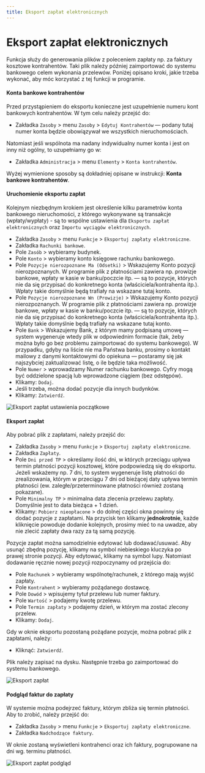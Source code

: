 ```yaml
---
title: Eksport zapłat elektronicznych
---
```


# Eksport zapłat elektronicznych

Funkcja służy do generowania plików z poleceniem zapłaty np. za faktury kosztowe kontrahentów. Taki plik należy później zaimportować do systemu bankowego celem wykonania przelewów. Poniżej opisano kroki, jakie trzeba wykonać, aby móc korzystać z tej funkcji w programie.

#### Konta bankowe kontrahentów

Przed przystąpieniem do eksportu konieczne jest uzupełnienie numeru kont bankowych kontrahentów. W tym celu należy przejść do:

- Zakładka `Zasoby` > menu `Zasoby` > `Edytuj Kontrahentów` — podany tutaj numer konta będzie obowiązywał we wszystkich nieruchomościach.

Natomiast jeśli wspólnota ma nadany indywidualny numer konta i jest on inny niż ogólny, to uzupełniamy go w:

- Zakładka `Administracja` > menu `Elementy` > `Konta kontrahentów`.

Wyżej wymienione sposoby są dokładniej opisane w instrukcji: **Konta bankowe kontrahentów**.

#### Uruchomienie eksportu zapłat

Kolejnym niezbędnym krokiem jest określenie kilku parametrów konta bankowego nieruchomości, z którego wykonywane są transakcje (wpłaty/wypłaty) - są to wspólne ustawienia dla `Eksportu zapłat elektronicznych` oraz `Importu wyciągów elektronicznych`.

- Zakładka `Zasoby` > menu `Funkcje` > `Eksportuj zapłaty elektroniczne`.
- Zakładka `Rachunki bankowe`.
- Pole `Zasób` > wybieramy budynek.
- Pole `Konto` > wybieramy konto księgowe rachunku bankowego.
- Pole `Pozycje nierozpoznane Ma (Odsetki)` > Wskazujemy Konto pozycji nierozpoznanych. W programie plik z płatnościami zawiera np. prowizje bankowe, wpłaty w kasie w banku/poczcie itp. — są to pozycje, których nie da się przypisać do konkretnego konta (właściciela/kontrahenta itp.). Wpłaty takie domyślnie będą trafiały na wskazane tutaj konto.
- Pole `Pozycje nierozpoznane Wn (Prowizje)` > Wskazujemy Konto pozycji nierozpoznanych. W programie plik z płatnościami zawiera np. prowizje bankowe, wpłaty w kasie w banku/poczcie itp. — są to pozycje, których nie da się przypisać do konkretnego konta (właściciela/kontrahenta itp.). Wpłaty takie domyślnie będą trafiały na wskazane tutaj konto.
- Pole `Bank` > Wskazujemy Bank, z którym mamy podpisaną umowę — system wygeneruje wtedy plik w odpowiednim formacie (tak, żeby można było go bez problemu zaimportować do systemu bankowego). W przypadku, gdyby na liście nie ma Państwa banku, prosimy o kontakt mailowy z danymi kontaktowymi do opiekuna — postaramy się jak najszybciej zaktualizować listę, o ile będzie taka możliwość.
- Pole `Numer` > wprowadzamy Numer rachunku bankowego. Cyfry mogą być oddzielone spacją lub wprowadzone ciągiem (bez odstępów).
- Klikamy: `Dodaj`.
- Jeśli trzeba, można dodać pozycje dla innych budynków.
- Klikamy: `Zatwierdź`.

![Eksport zapłat ustawienia początkowe](eksportzaplat1.gif)

#### Eksport zapłat

Aby pobrać plik z zapłatami, należy przejść do:

- Zakładka `Zasoby` > menu `Funkcje` > `Eksportuj zapłaty elektroniczne`.
- Zakładka `Zapłaty`.
- Pole `Dni przed TP` > określamy ilość dni, w których przeciągu upływa termin płatności pozycji kosztowej, które podpowiedzą się do eksportu. Jeżeli wskażemy np. 7 dni, to system wygeneruje listę płatności do zrealizowania, którym w przeciągu 7 dni od bieżącej daty upływa termin płatności (ew. zaległe/przeterminowane płatności również zostaną pokazane).
- Pole `Minimalny TP` > minimalna data zlecenia przelewu zapłaty. Domyślnie jest to data bieżąca + 1 dzień.
- Klikamy: `Pobierz nieopłacone` > do dolnej części okna powinny się dodać pozycje z zapłatami. Na przycisk ten klikamy **jednokrotnie**, każde kliknięcie powoduje dodanie kolejnych, prosimy mieć to na uwadze, aby nie zlecić zapłaty dwa razy za tą samą pozycję.

Pozycje zapłat można samodzielnie edytować lub dodawać/usuwać. Aby usunąć zbędną pozycję, klikamy na symbol niebieskiego kluczyka po prawej stronie pozycji. Aby edytować, klikamy na symbol lupy. Natomiast dodawanie ręcznie nowej pozycji rozpoczynamy od przejścia do:

- Pole `Rachunek` > wybieramy wspólnotę/rachunek, z którego mają wyjść zapłaty.
- Pole `Kontrahent` > wybieramy pożądanego dostawcę.
- Pole `Dowód` > wpisujemy tytuł przelewu lub numer faktury.
- Pole `Wartość` > podajemy kwotę przelewu.
- Pole `Termin zapłaty` > podajemy dzień, w którym ma zostać zlecony przelew.
- Klikamy: `Dodaj`.

Gdy w oknie eksportu pozostaną pożądane pozycje, można pobrać plik z zapłatami, należy:

- Kliknąć: `Zatwierdź`.

Plik należy zapisać na dysku. Następnie trzeba go zaimportować do systemu bankowego.

![Eksport zapłat](eksportzaplat2.gif)

#### Podgląd faktur do zapłaty

W systemie można podejrzeć faktury, którym zbliża się termin płatności. Aby to zrobić, należy przejść do:

- Zakładka `Zasoby` > menu `Funkcje` > `Eksportuj zapłaty elektroniczne`.
- Zakładka `Nadchodzące faktury`.

W oknie zostaną wyświetleni kontrahenci oraz ich faktury, pogrupowane na dni wg. terminu płatności.

![Eksport zapłat podgląd](eksportzaplat3.gif)